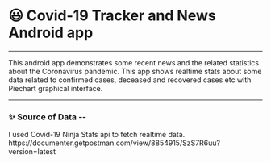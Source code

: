 <h1>😃 Covid-19 Tracker and News Android app</h1>

<hr>
<p>This android app demonstrates some recent news and the related statistics about the Coronavirus pandemic. This app shows realtime stats about some data related to confirmed cases, deceased and recovered cases etc with Piechart graphical interface.</p>

<hr>

<h3>✨ <b>Source of Data</b> --</h3>
<p> I used Covid-19 Ninja Stats api to fetch realtime data. <br>
https://documenter.getpostman.com/view/8854915/SzS7R6uu?version=latest
</p>
